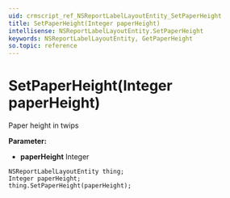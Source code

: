 ```yaml
---
uid: crmscript_ref_NSReportLabelLayoutEntity_SetPaperHeight
title: SetPaperHeight(Integer paperHeight)
intellisense: NSReportLabelLayoutEntity.SetPaperHeight
keywords: NSReportLabelLayoutEntity, GetPaperHeight
so.topic: reference
---
```


# SetPaperHeight(Integer paperHeight)

Paper height in twips

**Parameter:** 
 - **paperHeight** Integer

```crmscript
NSReportLabelLayoutEntity thing;
Integer paperHeight;
thing.SetPaperHeight(paperHeight);
```

